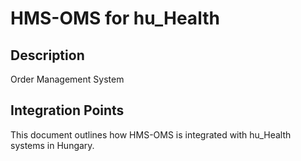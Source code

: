 # HMS-OMS for hu_Health

## Description

Order Management System

## Integration Points

This document outlines how HMS-OMS is integrated with hu_Health systems in Hungary.

